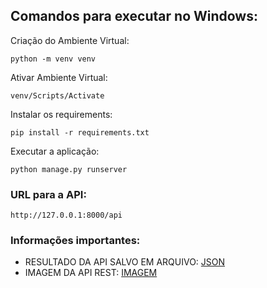 ## Comandos para executar no Windows:


Criação do Ambiente Virtual:
```
python -m venv venv
```

Ativar Ambiente Virtual:
```
venv/Scripts/Activate
```

Instalar os requirements:
```
pip install -r requirements.txt
```


Executar a aplicação:
```
python manage.py runserver
```

### URL para a API:
```
http://127.0.0.1:8000/api
```

### Informações importantes:

- RESULTADO DA API SALVO EM ARQUIVO: [JSON](https://github.com/neudopb/processo_etl/blob/master/numbers_ordenados.json)
- IMAGEM DA API REST: [IMAGEM](https://github.com/neudopb/processo_etl/blob/master/api.PNG)
